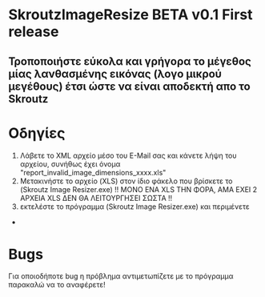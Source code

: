 # SkroutzImageResize BETA v0.1 First release
Τροποποιήστε εύκολα και γρήγορα το μέγεθος μίας λανθασμένης εικόνας (λογο μικρού μεγέθους) έτσι ώστε να είναι αποδεκτή απο το Skroutz
-
# Οδηγίες
1. Λάβετε το XML αρχείο μέσο του E-Mail σας και κάνετε λήψη του αρχείου, συνήθως έχει όνομα "report_invalid_image_dimensions_xxxx.xls"
2. Μετακινήστε το αρχείο (XLS) στον ίδιο φάκελο που βρίσκετε το (Skroutz Image Resizer.exe) !! ΜΟΝΟ ENA XLS ΤΗΝ ΦΟΡΑ, ΑΜΑ ΕΧΕΙ 2 ΑΡΧΕΙA XLS ΔΕΝ ΘΑ ΛΕΙΤΟΥΡΓΗΣΕΙ ΣΩΣΤΑ !!
3. εκτελέστε το πρόγραμμα (Skroutz Image Resizer.exe) και περιμένετε
-
# Bugs
Για οποιοδήποτε bug η πρόβλημα αντιμετωπίζετε με το πρόγραμμα παρακαλώ να το αναφέρετε!
